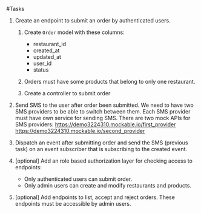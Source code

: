 #Tasks

1.  Create an endpoint to submit an order by authenticated users.

    1.  Create `Order` model with these columns:

        * restaurant_id
        * created_at
        * updated_at
        * user_id
        * status

    2.  Orders must have some products that belong to only one restaurant.

    3.  Create a controller to submit order
        
2.  Send SMS to the user after order been submitted. We need to have two SMS providers to be able to switch between
    them. Each SMS provider must have own service for sending SMS. There are two mock APIs for SMS providers:
    https://demo3224310.mockable.io/first_provider
    https://demo3224310.mockable.io/second_provider

4.  Dispatch an event after submitting order and send the SMS (previous task) on an event subscriber that is subscribing
    to the created event.

5.  [optional] Add an role based authorization layer for checking access to endpoints:

    * Only authenticated users can submit order.
    * Only admin users can create and modify restaurants and products. 
    
6.  [optional] Add endpoints to list, accept and reject orders. These endpoints must be accessible by admin users.
